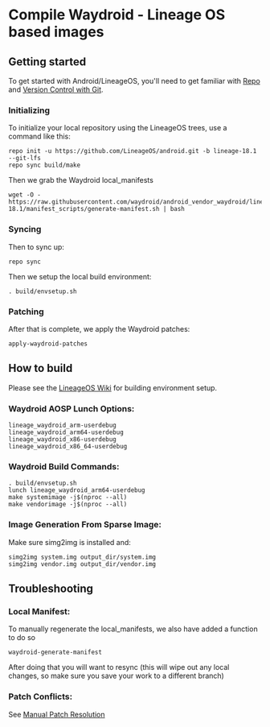 # Compile Waydroid - Lineage OS based images

## Getting started

To get started with Android/LineageOS, you'll need to get familiar with [Repo](https://source.android.com/source/using-repo.html) and [Version Control with Git](https://source.android.com/source/version-control.html).

### Initializing

To initialize your local repository using the LineageOS trees, use a command like this:

```text
repo init -u https://github.com/LineageOS/android.git -b lineage-18.1 --git-lfs
repo sync build/make
```

Then we grab the Waydroid local\_manifests

```text
wget -O - https://raw.githubusercontent.com/waydroid/android_vendor_waydroid/lineage-18.1/manifest_scripts/generate-manifest.sh | bash
```

### Syncing

Then to sync up:

```text
repo sync
```

Then we setup the local build environment:

```text
. build/envsetup.sh
```

### Patching

After that is complete, we apply the Waydroid patches:

```text
apply-waydroid-patches
```

## How to build

Please see the [LineageOS Wiki](https://wiki.lineageos.org/) for building environment setup.

### Waydroid AOSP Lunch Options:

```text
lineage_waydroid_arm-userdebug
lineage_waydroid_arm64-userdebug
lineage_waydroid_x86-userdebug
lineage_waydroid_x86_64-userdebug
```

### Waydroid Build Commands:

```text
. build/envsetup.sh
lunch lineage_waydroid_arm64-userdebug
make systemimage -j$(nproc --all)
make vendorimage -j$(nproc --all)
```
### Image Generation From Sparse Image:

Make sure simg2img is installed and:

```text
simg2img system.img output_dir/system.img
simg2img vendor.img output_dir/vendor.img
```
## Troubleshooting

### Local Manifest:

To manually regenerate the local\_manifests, we also have added a function to do so

```text
waydroid-generate-manifest
```

After doing that you will want to resync \(this will wipe out any local changes, so make sure you save your work to a different branch\)

### Patch Conflicts:

See [Manual Patch Resolution](manual-patch-resolution.md)

